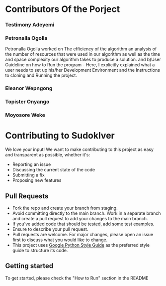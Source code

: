 # Contributors Of the Porject 

### Testimony Adeyemi

### Petronalla  Ogolla
Petronalla Ogolla  worked on The efficiency of the algorithm an analysis of the number of resources that were used in our algorithm as well as the time and space complexity our algorithm takes to produce a solution. and b)User Guideline on how to  Run the program - Here, I explicitly explained what a user needs to set up his/her Development Environment and  the Instructions to cloning and Running the project.

### Eleanor Wepngong

### Topister Onyango

### Moyosore Weke

# Contributing to Sudoklver
We love your input! We want to make contributing to this project as easy and transparent as possible, whether it's:

- Reporting an issue
- Discussing the current state of the code
- Submitting a fix
- Proposing new features

## Pull Requests
- Fork the repo and create your branch from staging.
- Avoid committing directly to the main branch. Work in a separate branch and create a pull request to add your changes to the main branch.
- If you've added code that should be tested, add some test examples.
- Ensure to describe your pull request.
- Pull requests are welcome. For major changes, please open an issue first to discuss what you would like to change.
- This project uses [Google Python Style Guide](https://google.github.io/styleguide/pyguide.html) as the preferred style guide to structure its code.

## Getting started
To get started, please check the "How to Run" section in the README
